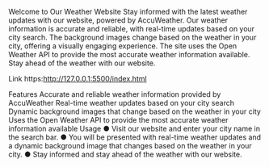 Welcome to Our Weather Website
Stay informed with the latest weather updates with our website, powered by AccuWeather. Our weather information is accurate and reliable, with real-time updates based on your city search. The background images change based on the weather in your city, offering a visually engaging experience. The site uses the Open Weather API to provide the most accurate weather information available. Stay ahead of the weather with our website.

Link
https:http://127.0.0.1:5500/index.html

Features
Accurate and reliable weather information provided by AccuWeather
Real-time weather updates based on your city search
Dynamic background images that change based on the weather in your city
Uses the Open Weather API to provide the most accurate weather information available
Usage
● Visit our website and enter your city name in the search bar.
● You will be presented with real-time weather updates and a dynamic background image that changes based on the weather in your city.
● Stay informed and stay ahead of the weather with our website.
